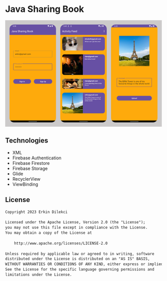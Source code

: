 # Java Sharing Book

<p align="center">
  <img src="https://raw.githubusercontent.com/erkindil/GithubRepositoryEdit/main/jsb.png">
</p>

## Technologies
- XML
- Firebase Authentication
- Firebase Firestore
- Firebase Storage
- Glide
- RecyclerView
- ViewBinding

## License
```xml
Copyright 2023 Erkin Dilekci

Licensed under the Apache License, Version 2.0 (the "License");
you may not use this file except in compliance with the License.
You may obtain a copy of the License at

    http://www.apache.org/licenses/LICENSE-2.0

Unless required by applicable law or agreed to in writing, software
distributed under the License is distributed on an "AS IS" BASIS,
WITHOUT WARRANTIES OR CONDITIONS OF ANY KIND, either express or implied.
See the License for the specific language governing permissions and
limitations under the License.
```
